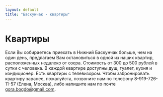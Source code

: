 ```yaml
---
layout: default
title: "Баскунчак - квартиры"
---
```


Квартиры
========

Если Вы собираетесь приехать в Нижний Баскунчак больше, чем на один день,
предлагаем Вам остановиться в одной из наших квартир, расположенных недалеко от
озера. Стоимость от 300 до 500 рублей в сутки с человека. В каждой квартире доступны
душ, туалет, кухня и кондиционер. Есть квартиры с телевизором. Чтобы забронировать
квартиру заранее, пожалуйста, позвоните нам по телефону 8-919-726-11-57 (Елена,
Москва), либо напишите нам по почте gora.bogdo@gmail.com.
